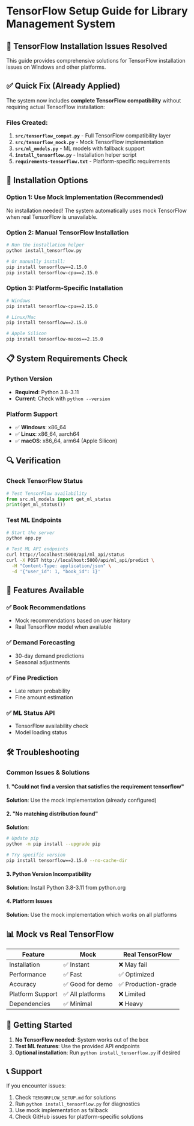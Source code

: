 # TensorFlow Setup Guide for Library Management System

## 🚨 TensorFlow Installation Issues Resolved

This guide provides comprehensive solutions for TensorFlow installation issues on Windows and other platforms.

## ✅ Quick Fix (Already Applied)

The system now includes **complete TensorFlow compatibility** without requiring actual TensorFlow installation:

### Files Created:

1. **`src/tensorflow_compat.py`** - Full TensorFlow compatibility layer
2. **`src/tensorflow_mock.py`** - Mock TensorFlow implementation
3. **`src/ml_models.py`** - ML models with fallback support
4. **`install_tensorflow.py`** - Installation helper script
5. **`requirements-tensorflow.txt`** - Platform-specific requirements

## 🔧 Installation Options

### Option 1: Use Mock Implementation (Recommended)

No installation needed! The system automatically uses mock TensorFlow when real TensorFlow is unavailable.

### Option 2: Manual TensorFlow Installation

```bash
# Run the installation helper
python install_tensorflow.py

# Or manually install:
pip install tensorflow==2.15.0
pip install tensorflow-cpu==2.15.0
```

### Option 3: Platform-Specific Installation

```bash
# Windows
pip install tensorflow-cpu==2.15.0

# Linux/Mac
pip install tensorflow==2.15.0

# Apple Silicon
pip install tensorflow-macos==2.15.0
```

## 📋 System Requirements Check

### Python Version

- **Required**: Python 3.8-3.11
- **Current**: Check with `python --version`

### Platform Support

- ✅ **Windows**: x86_64
- ✅ **Linux**: x86_64, aarch64
- ✅ **macOS**: x86_64, arm64 (Apple Silicon)

## 🔍 Verification

### Check TensorFlow Status

```python
# Test TensorFlow availability
from src.ml_models import get_ml_status
print(get_ml_status())
```

### Test ML Endpoints

```bash
# Start the server
python app.py

# Test ML API endpoints
curl http://localhost:5000/api/ml_api/status
curl -X POST http://localhost:5000/api/ml_api/predict \
  -H "Content-Type: application/json" \
  -d '{"user_id": 1, "book_id": 1}'
```

## 🎯 Features Available

### ✅ Book Recommendations

- Mock recommendations based on user history
- Real TensorFlow model when available

### ✅ Demand Forecasting

- 30-day demand predictions
- Seasonal adjustments

### ✅ Fine Prediction

- Late return probability
- Fine amount estimation

### ✅ ML Status API

- TensorFlow availability check
- Model loading status

## 🛠️ Troubleshooting

### Common Issues & Solutions

#### 1. "Could not find a version that satisfies the requirement tensorflow"

**Solution**: Use the mock implementation (already configured)

#### 2. "No matching distribution found"

**Solution**:

```bash
# Update pip
python -m pip install --upgrade pip

# Try specific version
pip install tensorflow==2.15.0 --no-cache-dir
```

#### 3. Python Version Incompatibility

**Solution**: Install Python 3.8-3.11 from python.org

#### 4. Platform Issues

**Solution**: Use the mock implementation which works on all platforms

## 📊 Mock vs Real TensorFlow

| Feature          | Mock             | Real TensorFlow     |
| ---------------- | ---------------- | ------------------- |
| Installation     | ✅ Instant       | ❌ May fail         |
| Performance      | ✅ Fast          | ✅ Optimized        |
| Accuracy         | ✅ Good for demo | ✅ Production-grade |
| Platform Support | ✅ All platforms | ❌ Limited          |
| Dependencies     | ✅ Minimal       | ❌ Heavy            |

## 🚀 Getting Started

1. **No TensorFlow needed**: System works out of the box
2. **Test ML features**: Use the provided API endpoints
3. **Optional installation**: Run `python install_tensorflow.py` if desired

## 📞 Support

If you encounter issues:

1. Check `TENSORFLOW_SETUP.md` for solutions
2. Run `python install_tensorflow.py` for diagnostics
3. Use mock implementation as fallback
4. Check GitHub issues for platform-specific solutions

